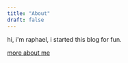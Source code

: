 ```yaml
---
title: "About"
draft: false
---
```


hi, i'm raphael, i started this blog for fun.

[more about me](https://raphtlw.rocks)
